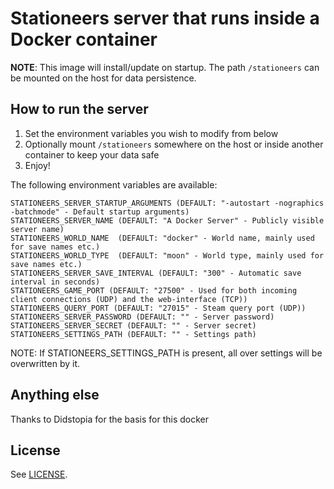 # Stationeers server that runs inside a Docker container

**NOTE**: This image will install/update on startup. The path ```/stationeers``` can be mounted on the host for data persistence.

## How to run the server

1. Set the environment variables you wish to modify from below
2. Optionally mount ```/stationeers``` somewhere on the host or inside another container to keep your data safe
3. Enjoy!

The following environment variables are available:
```
STATIONEERS_SERVER_STARTUP_ARGUMENTS (DEFAULT: "-autostart -nographics -batchmode" - Default startup arguments)
STATIONEERS_SERVER_NAME (DEFAULT: "A Docker Server" - Publicly visible server name)
STATIONEERS_WORLD_NAME  (DEFAULT: "docker" - World name, mainly used for save names etc.)
STATIONEERS_WORLD_TYPE  (DEFAULT: "moon" - World type, mainly used for save names etc.)
STATIONEERS_SERVER_SAVE_INTERVAL (DEFAULT: "300" - Automatic save interval in seconds)
STATIONEERS_GAME_PORT (DEFAULT: "27500" - Used for both incoming client connections (UDP) and the web-interface (TCP))
STATIONEERS_QUERY_PORT (DEFAULT: "27015" - Steam query port (UDP))
STATIONEERS_SERVER_PASSWORD (DEFAULT: "" - Server password)
STATIONEERS_SERVER_SECRET (DEFAULT: "" - Server secret)
STATIONEERS_SETTINGS_PATH (DEFAULT: "" - Settings path)
```

NOTE: If STATIONEERS_SETTINGS_PATH is present, all over settings will be overwritten by it.

## Anything else

Thanks to Didstopia for the basis for this docker

## License

See [LICENSE](LICENSE).
